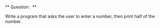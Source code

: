 ** Question : **

Write a program that asks the user to enter a number, then print half of the number.